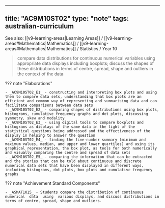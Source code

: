 
---
title: "AC9M10ST02"
type: "note"
tags: australian-curriculum
---

See also: [[v9-learning-areas|Learning Areas]] / [[v9-learning-areas#Mathematics|Mathematics]] / [[v9-learning-areas#Mathematics|Mathematics]] / Statistics / Year 10

> compare data distributions for continuous numerical variables using appropriate data displays including boxplots; discuss the shapes of these distributions in terms of centre, spread, shape and outliers in the context of the data

??? note "Elaborations"

	- _AC9M10ST02_E1_ - constructing and interpreting box plots and using them to compare data sets, understanding that box plots are an efficient and common way of representing and summarising data and can facilitate comparisons between data sets
	- _AC9M10ST02_E2_ - comparing shapes of distributions using box plots, histograms, cumulative frequency graphs and dot plots, discussing symmetry, skew and modality
	- _AC9M10ST02_E3_ - using digital tools to compare boxplots and histograms as displays of the same data in the light of the statistical questions being addressed and the effectiveness of the display in helping to answer the question
	- _AC9M10ST02_E4_ - finding the five-number summary (minimum and maximum values, median, and upper and lower quartiles) and using its graphical representation, the box plot, as tools for both numerically and visually comparing the centre and spread of data sets
	- _AC9M10ST02_E5_ - comparing the information that can be extracted and the stories that can be told about continuous and discrete numerical data sets that have been displayed in different ways, including histograms, dot plots, box plots and cumulative frequency graphs
??? note "Achievement Standard Components"

	- _ASMAT1015_ - Students compare the distribution of continuous numerical  data  using  various displays, and discuss distributions in terms of centre, spread, shape and outliers.

[//begin]: # "Autogenerated link references for markdown compatibility"
[v9-learning-areas]: ..%2Fv9-learning-areas "Learning Areas"
[//end]: # "Autogenerated link references" 
